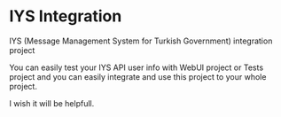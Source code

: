 # IYS Integration
IYS (Message Management System for Turkish Government) integration  project

You can easily test your IYS API user info with WebUI project or Tests project and you can easily integrate and use this project to your whole project.

I wish it will be helpfull.
